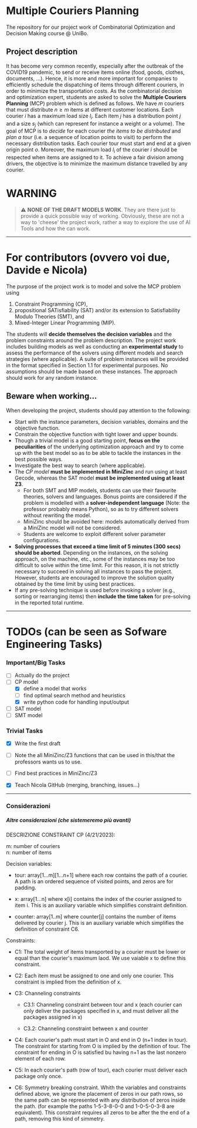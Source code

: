 # Multiple Couriers Planning

The repository for our project work of Combinatorial Optimization and Decision Making course @ UniBo. 

## Project description

It has become very common recently, especially after the outbreak of the COVID19 pandemic, to send or receive items online (food, goods, clothes, documents, ...). Hence, it is more and more important for companies to efficiently schedule the dispatching of items through different couriers, in order to minimize the transportation costs.
As the combinatorial decision and optimization expert, students are asked to solve the __Multiple Couriers Planning__ (MCP) problem which is defined as follows. 
We have $m$ couriers that must distribute $n \ge m$ items at different customer locations. 
Each courier $i$ has a maximum load size $l_i$. Each item $j$ has a distribution point $j$ and a size $s_j$ (which can represent for instance a weight or a volume). 
The goal of MCP is to _decide_ for each courier _the items to be distributed_ and _plan a tour_ (i.e. a sequence of location points to visit) to perform the necessary distribution tasks. 
Each courier tour must start and end at a given origin point $o$. Moreover, the maximum load $l_i$ of the courier $i$ should be respected when items are assigned to it. To achieve a fair division among drivers, the objective is to minimize the maximum distance travelled by any courier.

# WARNING
> :warning: __NONE OF THE DRAFT MODELS WORK__.
> They are there just to provide a quick possible way of working. Obviously, these are not a way to 'cheese' the project work, rather a way to explore the use of AI Tools and how the can work. 

----
# For contributors (ovvero voi due, Davide e Nicola)
The purpose of the project work is to model and solve the MCP problem using 
1. Constraint Programming (CP), 
2. propositional SATisfiability (SAT) and/or its extension to Satisfiability Modulo Theories (SMT), and 
3. Mixed-Integer Linear Programming (MIP). 

The students will __decide themselves the decision variables__ and the problem constraints around the problem description. The project work includes building models as well as conducting an __experimental study__ to assess the performance of the solvers using different models and search strategies (where applicable). 
A suite of problem instances will be provided in the format specified in Section 1.1 for experimental purposes. No assumptions should be made based on these instances. The approach should work for any random instance.

## Beware when working...
When developing the project, students should pay attention to the following:
- Start with the instance parameters, decision variables, domains and the objective function.
- Constrain the objective function with tight lower and upper bounds.
- Though a trivial model is a good starting point, __focus on the peculiarities__ of the underlying optimization approach and try to come up with the best model so as to be able to tackle the instances in the best possible ways.
- Investigate the best way to search (where applicable).
- The _CP model_ __must be implemented in MiniZinc__ and run using at least Gecode, whereas the SAT model __must be implemented using at least Z3__. 
    - For both SMT and MIP models, students can use their favourite theories, solvers and languages. Bonus points are considered if the problem is modelled with a __solver-independent language__ (Note: the professor probably means Python), so as to try different solvers without rewriting the model. 
    - MiniZinc should be avoided here: models automatically derived from a MiniZinc model will not be considered.
    - Students are welcome to exploit different solver parameter configurations.
- __Solving processes that exceed a time limit of 5 minutes (300 secs) should be aborted__. Depending on the instances, on the solving approach, on the machine, etc., some of the instances may be too difficult to solve within the time limit. For this reason, it is not strictly necessary to succeed in solving all instances to pass the project. However, students are encouraged to improve the solution quality obtained by the time limit by using best practices.
- If any pre-solving technique is used before invoking a solver (e.g., sorting or rearranging items) then __include the time taken__ for pre-solving in the reported total runtime.

-----
# TODOs (can be seen as Sofware Engineering Tasks)

### Important/Big Tasks
- [ ] Actually do the project
- [ ] CP model
    - [x] define a model that works
    - [ ] find optimal search method and heuristics
    - [x] write python code for handling input/output
- [ ] SAT model
- [ ] SMT model

### Trivial Tasks
- [x] Write the first draft
- [ ] Note the all MiniZinc/Z3 functions that can be used in this/that the professors wants us to use. 
- [ ] Find best practices in MiniZinc/Z3
- [x] Teach Nicola GitHub (merging, branching, issues...)


----
### Considerazioni 


##### Altre considerazioni (che sistemeremo più avanti)

DESCRIZIONE CONSTRAINT CP (4/21/2023):

m: number of couriers  
n: number of items

Decision variables:

- tour: array[1...m][1...n+1] where each row contains the path of a courier. 
A path is an ordered sequence of visited points, and zeros are for padding.

- x: array[1...n] where x[i] contains the index of the courier assigned to item i. This is an auxiliary variable which simplifies constraint definition.

- counter: array[1..m] where counter[j] contains the number of items delivered by courier j. This is an auxiliary variable which simplifies the definition of constraint C6.

Constraints:
- C1: The total weight of items transported by a courier must be lower or equal than the courier's maximum laod. We use vaiable x to define this constraint.

- C2: Each item must be assigned to one and only one courier. This constraint is implied from the definition of x.

- C3: Channeling constraints
    - C3.1: Channeling constraint between tour and x (each courier can only deliver the packages specified in x, and must deliver all the packages assigned in x)

    - C3.2: Channeling constraint between x and counter

- C4: Each courier's path must start in O and end in O (n+1 index in tour). The constraint for starting from O is implied by the definition of tour. The constraint for ending in O is satisfied bu having n+1 as the last nonzero element of each row.

- C5: In each courier's path (row of tour), each courier must deliver each package only once.

- C6: Symmetry breaking constraint. Whith the variables and constraints defined above, we ignore the placement of zeros in our path rows, so the same path can be represented with any distribution of zeros inside the path. (for example the paths 1-5-3-8-0-0 and 1-0-5-0-3-8 are equivalent). This constraint requires all zeros to be after the the end of a path, removing this kind of simmetry.
